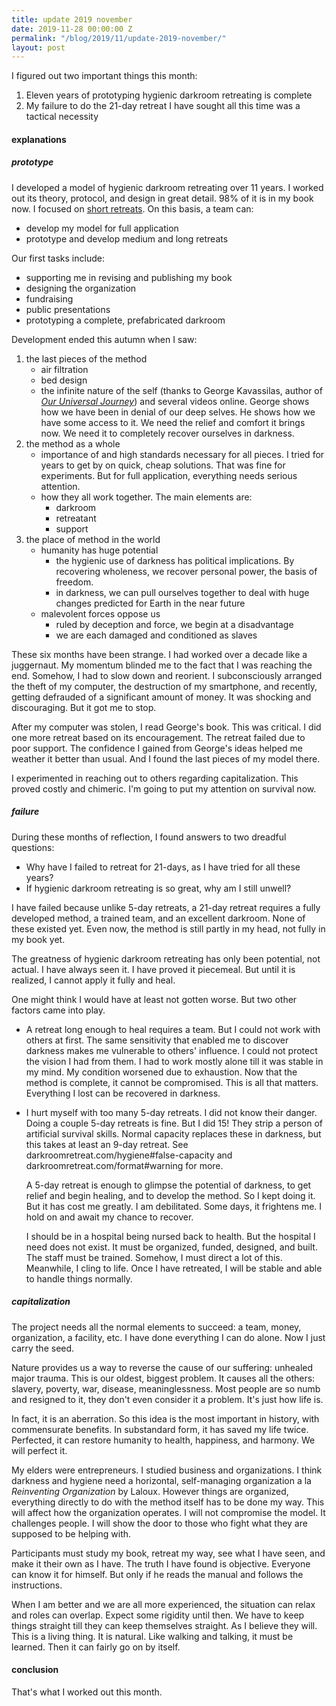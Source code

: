 ```yaml
---
title: update 2019 november
date: 2019-11-28 00:00:00 Z
permalink: "/blog/2019/11/update-2019-november/"
layout: post
---
```


I figured out two important things this month:

1. Eleven years of prototyping hygienic darkroom retreating is complete
2. My failure to do the 21-day retreat I have sought all this time was a tactical necessity

#### explanations

##### prototype

I developed a model of hygienic darkroom retreating over 11 years. I worked out its theory, protocol, and design in great detail. 98% of it is in my book now. I focused on [short retreats](/format#short). On this basis, a team can:

- develop my model for full application
- prototype and develop medium and long retreats

Our first tasks include:

- supporting me in revising and publishing my book
- designing the organization
- fundraising
- public presentations
- prototyping a complete, prefabricated darkroom

Development ended this autumn when I saw:

1. the last pieces of the method
    - air filtration
    - bed design
    - the infinite nature of the self (thanks to George Kavassilas, author of [_Our Universal Journey_](https://www.weareinfinite.love/our-universal-journey)) and several videos online. George shows how we have been in denial of our deep selves. He shows how we have some access to it. We need the relief and comfort it brings now. We need it to completely recover ourselves in darkness.
2. the method as a whole 
    - importance of and high standards necessary for all pieces. I tried for years to get by on quick, cheap solutions. That was fine for experiments. But for full application, everything needs serious attention.
    - how they all work together. The main elements are:
        - darkroom
        - retreatant
        - support
3. the place of method in the world
    - humanity has huge potential
        - the hygienic use of darkness has political implications. By recovering wholeness, we recover personal power, the basis of freedom.
        - in darkness, we can pull ourselves together to deal with huge changes predicted for Earth in the near future 
    - malevolent forces oppose us
        - ruled by deception and force, we begin at a disadvantage
        - we are each damaged and conditioned as slaves

These six months have been strange. I had worked over a decade like a juggernaut. My momentum blinded me to the fact that I was reaching the end. Somehow, I had to slow down and reorient. I subconsciously arranged the theft of my computer, the destruction of my smartphone, and recently, getting defrauded of a significant amount of money. It was shocking and discouraging. But it got me to stop. 

After my computer was stolen, I read George's book. This was critical. I did one more retreat based on its encouragement. The retreat failed due to poor support. The confidence I gained from George's ideas helped me weather it better than usual. And I found the last pieces of my model there.

I experimented in reaching out to others regarding capitalization. This proved costly and chimeric. I'm going to put my attention on survival now.

##### failure

During these months of reflection, I found answers to two dreadful questions:

- Why have I failed to retreat for 21-days, as I have tried for all these years?
- If hygienic darkroom retreating is so great, why am I still unwell?

I have failed because unlike 5-day retreats, a 21-day retreat requires a fully developed method, a trained team, and an excellent darkroom. None of these existed yet. Even now, the method is still partly in my head, not fully in my book yet.

The greatness of hygienic darkroom retreating has only been potential, not actual. I have always seen it. I have proved it piecemeal. But until it is realized, I cannot apply it fully and heal. 

One might think I would have at least not gotten worse. But two other factors came into play.

- A retreat long enough to heal requires a team. But I could not work with others at first. The same sensitivity that enabled me to discover darkness makes me vulnerable to others' influence. I could not protect the vision I had from them. I had to work mostly alone till it was stable in my mind. My condition worsened due to exhaustion. Now that the method is complete, it cannot be compromised. This is all that matters. Everything I lost can be recovered in darkness.
- I hurt myself with too many 5-day retreats. I did not know their danger. Doing a couple 5-day retreats is fine. But I did 15! They strip a person of artificial survival skills. Normal capacity replaces these in darkness, but this takes at least an 9-day retreat. See darkroomretreat.com/hygiene#false-capacity and darkroomretreat.com/format#warning for more.

    A 5-day retreat is enough to glimpse the potential of darkness, to get relief and begin healing, and to develop the method. So I kept doing it. But it has cost me greatly. I am debilitated. Some days, it frightens me. I hold on and await my chance to recover. 

    I should be in a hospital being nursed back to health. But the hospital I need does not exist. It must be organized, funded, designed, and built. The staff must be trained. Somehow, I must direct a lot of this. Meanwhile, I cling to life. Once I have retreated, I will be stable and able to handle things normally. 

##### capitalization

The project needs all the normal elements to succeed: a team, money, organization, a facility, etc. I have done everything I can do alone. Now I just carry the seed.

Nature provides us a way to reverse the cause of our suffering: unhealed major trauma. This is our oldest, biggest problem. It causes all the others: slavery, poverty, war, disease, meaninglessness. Most people are so numb and resigned to it, they don't even consider it a problem. It's just how life is. 

In fact, it is an aberration. So this idea is the most important in history, with commensurate benefits. In substandard form, it has saved my life twice. Perfected, it can restore humanity to health, happiness, and harmony. We will perfect it.

My elders were entrepreneurs. I studied business and organizations. I think darkness and hygiene need a horizontal, self-managing organization a la _Reinventing Organization_ by Laloux. However things are organized, everything directly to do with the method itself has to be done my way. This will affect how the organization operates. I will not compromise the model. It challenges people. I will show the door to those who fight what they are supposed to be helping with.

Participants must study my book, retreat my way, see what I have seen, and make it their own as I have. The truth I have found is objective. Everyone can know it for himself. But only if he reads the manual and follows the instructions.

When I am better and we are all more experienced, the situation can relax and roles can overlap. Expect some rigidity until then. We have to keep things straight till they can keep themselves straight. As I believe they will. This is a living thing. It is natural. Like walking and talking, it must be learned. Then it can fairly go on by itself.

#### conclusion

That's what I worked out this month.
